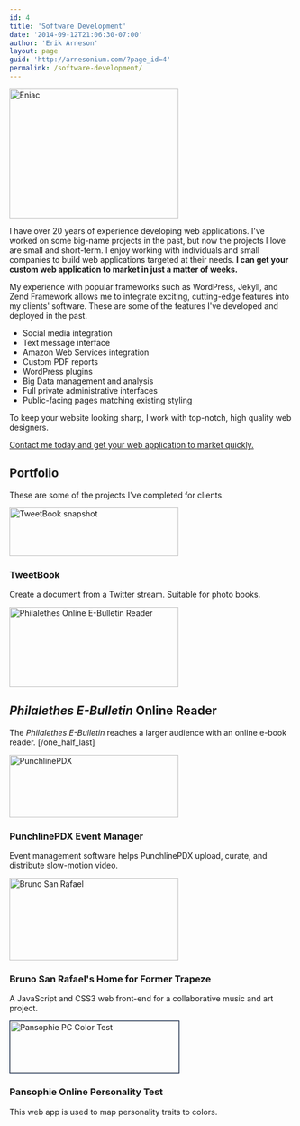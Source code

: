 ```yaml
---
id: 4
title: 'Software Development'
date: '2014-09-12T21:06:30-07:00'
author: 'Erik Arneson'
layout: page
guid: 'http://arnesonium.com/?page_id=4'
permalink: /software-development/
---
```


<img src="http://arnesonium.com/wp-content/uploads/2014/09/Eniac-300x229.jpg"
    alt="Eniac" width="300" height="229" class="alignright size-medium wp-image-152" />

I have over 20 years of experience developing&nbsp;web applications. I've worked on some big-name projects in the past, but now the projects I love are small and short-term. I enjoy working with individuals and small companies to build web applications targeted at their needs. <strong>I&nbsp;can get your custom web application to market&nbsp;in just a matter of weeks.</strong>

My experience with popular frameworks such as WordPress, Jekyll, and Zend Framework allows me to integrate exciting, cutting-edge features into my clients' software. These are some of the features I've developed and deployed in the past.

 - Social media integration
 - Text message interface
 - Amazon Web Services integration
 - Custom PDF reports
 - WordPress plugins
 - Big Data management and analysis
 - Full private administrative interfaces
 - Public-facing pages matching existing styling

To keep your website looking sharp, I work with top-notch, high quality web designers.

<a title="Contact" href="http://arnesonium.com/contact/">Contact me today and&nbsp;get your web application to market quickly.</a>

## Portfolio

These are some of the projects I've completed for clients.

<a href="http://arnesonium.com/2015/04/create-a-document-from-twitter-with-tweetbook/"><img src="http://arnesonium.com/wp-content/uploads/2015/04/Screenshot-from-2015-04-01-102456-300x86.png" alt="TweetBook snapshot" width="300" height="86" class="aligncenter size-medium wp-image-318" /></a>
### TweetBook
Create a document from a Twitter stream. Suitable for photo books.

<a href="http://arnesonium.com/2015/01/philalethes-e-bulletin-online-reader/"><img src="http://arnesonium.com/wp-content/uploads/2015/01/Screenshot-from-2015-01-12-113129-300x142.png" alt="Philalethes Online E-Bulletin Reader" width="300" height="142" class="aligncenter size-medium wp-image-220" /></a>
## *Philalethes E-Bulletin* Online Reader
The *Philalethes E-Bulletin* reaches a larger audience with an online e-book reader.
[/one_half_last]

<a href="http://arnesonium.com/2014/12/punchlinepdx-event-manager/"><img src="http://arnesonium.com/wp-content/uploads/2014/11/Screenshot-from-2014-11-18-122227-300x111.png" alt="PunchlinePDX" width="300" height="111" class="aligncenter size-medium wp-image-88" /></a>
### PunchlinePDX Event Manager
Event management software helps PunchlinePDX upload, curate, and distribute slow-motion video.

<a href="http://arnesonium.com/2014/11/website-bruno-san-rafaels-home-for-former-trapeze/"><img src="http://arnesonium.com/wp-content/uploads/2014/11/Screenshot-from-2014-11-13-092922-300x146.png" alt="Bruno San Rafael" width="300" height="146" class="aligncenter size-medium wp-image-60" /></a>
### Bruno San Rafael's Home for Former Trapeze
A JavaScript and CSS3 web front-end for a collaborative music and art project.

<a href="http://arnesonium.com/2015/02/pansophie-online-color-test/"><img src="http://arnesonium.com/wp-content/uploads/2015/02/Screenshot-from-2015-02-17-144550-300x91.png" alt="Pansophie PC Color Test" width="300" height="91" class="aligncenter size-medium wp-image-288" style="border:1px solid #021a40;" /></a>
### Pansophie Online Personality Test
This web app is used to map personality traits to colors.

